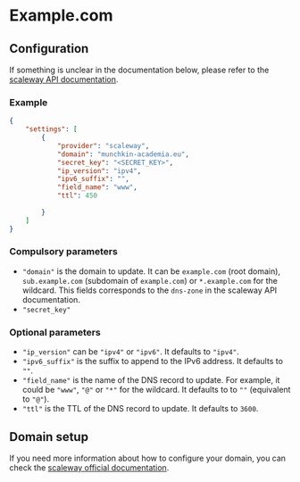 # Example.com

## Configuration

If something is unclear in the documentation below, please refer to the [scaleway API documentation](https://www.scaleway.com/en/developers/api/domains-and-dns/#path-records-update-records-within-a-dns-zone).

### Example

```json
{
    "settings": [
        {
            "provider": "scaleway",
            "domain": "munchkin-academia.eu",
            "secret_key": "<SECRET_KEY>",
            "ip_version": "ipv4",
            "ipv6_suffix": "",
            "field_name": "www",
            "ttl": 450
        
        }
    ]
}
```

### Compulsory parameters

- `"domain"` is the domain to update. It can be `example.com` (root domain), `sub.example.com` (subdomain of `example.com`) or `*.example.com` for the wildcard. This fields corresponds to the `dns-zone` in the scaleway API documentation.
- `"secret_key"`

### Optional parameters

- `"ip_version"` can be `"ipv4"` or `"ipv6"`. It defaults to `"ipv4"`.
- `"ipv6_suffix"` is the suffix to append to the IPv6 address. It defaults to `""`.
- `"field_name"` is the name of the DNS record to update. For example, it could be `"www"`, `"@"` or `"*"` for the wildcard. It defaults to to `""` (equivalent to `"@"`).
- `"ttl"` is the TTL of the DNS record to update. It defaults to `3600`.

## Domain setup

If you need more information about how to configure your domain, you can check the [scaleway official documentation](https://www.scaleway.com/en/docs/network/domains-and-dns/).
